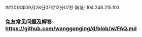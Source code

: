##2018年09月28日07时12分07秒 新址: 104.248.215.103
### 兔友常见问题及解答: https://github.com/wanggonging/d/blob/w/FAQ.md
